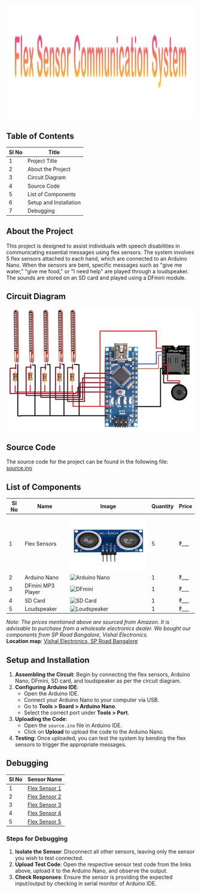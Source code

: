 # <img src="./Source%20Code%20and%20Circuit%20Diagram/title.png" alt="Circuit Diagram" width="1500" height="300">



## **Table of Contents**

| **Sl No** | **Title**               |
|-----------|-------------------------|
| 1         | Project Title            |
| 2         | About the Project        |
| 3         | Circuit Diagram          |
| 4         | Source Code              |
| 5         | List of Components       |
| 6         | Setup and Installation   |
| 7         | Debugging                |

## **About the Project**

This project is designed to assist individuals with speech disabilities in communicating essential messages using flex sensors. The system involves 5 flex sensors attached to each hand, which are connected to an Arduino Nano. When the sensors are bent, specific messages such as "give me water," "give me food," or "I need help" are played through a loudspeaker. The sounds are stored on an SD card and played using a DFmini module.

## **Circuit Diagram**

![Circuit Diagram](./Source%20Code%20and%20Circuit%20Diagram/Circuit%20Diagram.jpg)



## **Source Code**

The source code for the project can be found in the following file: [source.ino](./source.ino)

## **List of Components**

| **Sl No** | **Name**             | **Image** | **Quantity** | **Price** |
|-----------|----------------------|-----------|--------------|-----------|
| 1         | Flex Sensors          | <img src="./Stock%20Images/Hc-SR04.png" alt="Hc-SR04" width="300" height="150">| 5           | ₹___      |
| 2         | Arduino Nano          | ![Arduino Nano](./images/arduino_nano.png) | 1            | ₹___      |
| 3         | DFmini MP3 Player     | ![DFmini](./images/dfmini.png) | 1            | ₹___      |
| 4         | SD Card               | ![SD Card](./images/sdcard.png) | 1            | ₹___      |
| 5         | Loudspeaker           | ![Loudspeaker](./images/loudspeaker.png) | 1            | ₹___      |

*Note: The prices mentioned above are sourced from Amazon. It is advisable to purchase from a wholesale electronics dealer. We bought our components from SP Road Bangalore, Vishal Electronics.*  
**Location map**: [Vishal Electronics, SP Road Bangalore](https://maps.app.goo.gl/qmP8eU92v7zgoXFd9)

## **Setup and Installation**

1. **Assembling the Circuit**: Begin by connecting the flex sensors, Arduino Nano, DFmini, SD card, and loudspeaker as per the circuit diagram.
2. **Configuring Arduino IDE**: 
   - Open the Arduino IDE.
   - Connect your Arduino Nano to your computer via USB.
   - Go to **Tools > Board > Arduino Nano**.
   - Select the correct port under **Tools > Port**.
3. **Uploading the Code**: 
   - Open the `source.ino` file in Arduino IDE.
   - Click on **Upload** to upload the code to the Arduino Nano.
4. **Testing**: Once uploaded, you can test the system by bending the flex sensors to trigger the appropriate messages.

## **Debugging**

| **Sl No** | **Sensor Name**        |
|-----------|------------------------|
| 1         | [Flex Sensor 1](./tests/flexsensor1_test.ino) |
| 2         | [Flex Sensor 2](./tests/flexsensor2_test.ino) |
| 3         | [Flex Sensor 3](./tests/flexsensor3_test.ino) |
| 4         | [Flex Sensor 4](./tests/flexsensor4_test.ino) |
| 5         | [Flex Sensor 5](./tests/flexsensor5_test.ino) |

### Steps for Debugging

1. **Isolate the Sensor**: Disconnect all other sensors, leaving only the sensor you wish to test connected.
2. **Upload Test Code**: Open the respective sensor test code from the links above, upload it to the Arduino Nano, and observe the output.
3. **Check Responses**: Ensure the sensor is providing the expected input/output by checking in serial monitor of Arduino IDE.
